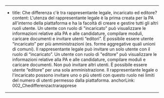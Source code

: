 ---
  - title: Che differenza c'è tra rappresentante legale, incaricato ed editore?
    content: L'utenza del rappresentante legale è la prima creata per la PA all'interno della piattaforma e ha la facoltà di creare e gestire tutti gli altri ruoli utente. Un utente con ruolo di "incaricato" può visualizzare le informazioni relative alla PA e alle candidature, compilare moduli, caricare documenti e invitare utenti “editori”. È possibile essere utente “incaricato” per più amministrazioni (es. forme aggregative quali unioni di comuni). Il rappresentante legale può invitare un solo utente con il ruolo di “incaricato”. Un utente con ruolo di "editore" può visualizzare le informazioni relative alla PA e alle candidature, compilare moduli e caricare documenti. Non può invitare altri utenti. È possibile essere utente “editore” per una sola amministrazione. Il rappresentante legale o l'incaricato possono invitare uno o più utenti con questo ruolo nei limiti del numero di utenti permesso dalla piattaforma.
    anchorLink: 002_Chedifferenzactrarapprese
---